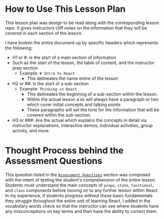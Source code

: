 # How to Use This Lesson Plan
This lesson plan was design to be read along with the corresponding lesson repo. It gives instructors cliff notes on the information that they will be covered in each section of the lesson.

I have broken the entire document up by specific headers which represents the following:
- H1 or #: Is the start of a main section of information
- Such as the start of the lesson, the table of content, and the instructor prep section
  - Example: `# Intro to React`
    - This delineates the name entire of the lesson
- H2 or ##: Is the start of a sub-section
  - Example: `Thinking in React`
    - This delineates the beginning of a sub-section within the lesson.
    - Within the actual lesson a `H2` will always have a paragraph or two which cover initial concepts and talking points
    - These paragraphs will set the tone for the information that will be covered within the sub-section.
- H3 or ###: Are the actual which explains the concepts in detail via instructor explanations, interactive demos, individual activities, group activity, and more.

# Thought Process behind the Assessment Questions
This question listed in the [`Assessment Questions`](https://github.com/rc1336/intro-to-react-lesson-plan/blob/master/README.md) section was composed with the intent of testing the student's comprehension of the entire lesson. Students must understand the main concepts of `props`, `state`, `functional`, and `class` components before moving on to any further lesson within React. In my experience, if students progress without these basic fundamentals they struggle throughout the entire unit of learning React. I added in the vocabulary words check so that the instructor can see where students have any misconceptions on key terms and then have the ability to correct them.



